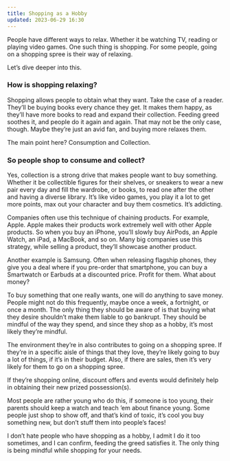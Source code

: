 ```yaml
---
title: Shopping as a Hobby
updated: 2023-06-29 16:30
---
```


People have different ways to relax. Whether it be watching TV, reading or playing video games. One such thing is shopping. For some people, going on a shopping spree is their way of relaxing.

Let’s dive deeper into this.

### How is shopping relaxing?

Shopping allows people to obtain what they want. Take the case of a reader. They’ll be buying books every chance they get. It makes them happy, as they’ll have more books to read and expand their collection. Feeding greed soothes it, and people do it again and again. That may not be the only case, though. Maybe they’re just an avid fan, and buying more relaxes them.

The main point here? Consumption and Collection.

### So people shop to consume and collect?

Yes, collection is a strong drive that makes people want to buy something. Whether it be collectible figures for their shelves, or sneakers to wear a new pair every day and fill the wardrobe, or books, to read one after the other and having a diverse library. It’s like video games, you play it a lot to get more points, max out your character and buy them cosmetics. It’s addicting.

Companies often use this technique of chaining products. For example, Apple. Apple makes their products work extremely well with other Apple products. So when you buy an iPhone, you’ll slowly buy AirPods, an Apple Watch, an iPad, a MacBook, and so on. Many big companies use this strategy, while selling a product, they’ll showcase another product.

Another example is Samsung. Often when releasing flagship phones, they give you a deal where if you pre-order that smartphone, you can buy a Smartwatch or Earbuds at a discounted price. Profit for them.
What about money?

To buy something that one really wants, one will do anything to save money. People might not do this frequently, maybe once a week, a fortnight, or once a month. The only thing they should be aware of is that buying what they desire shouldn’t make them liable to go bankrupt. They should be mindful of the way they spend, and since they shop as a hobby, it’s most likely they’re mindful.

The environment they’re in also contributes to going on a shopping spree. If they’re in a specific aisle of things that they love, they’re likely going to buy a lot of things, if it’s in their budget. Also, if there are sales, then it’s very likely for them to go on a shopping spree.

If they’re shopping online, discount offers and events would definitely help in obtaining their new prized possession(s).

Most people are rather young who do this, if someone is too young, their parents should keep a watch and teach ’em about finance young. Some people just shop to show off, and that’s kind of toxic, it’s cool you buy something new, but don’t stuff them into people’s faces!

I don’t hate people who have shopping as a hobby, I admit I do it too sometimes, and I can confirm, feeding the greed satisfies it. The only thing is being mindful while shopping for your needs.
